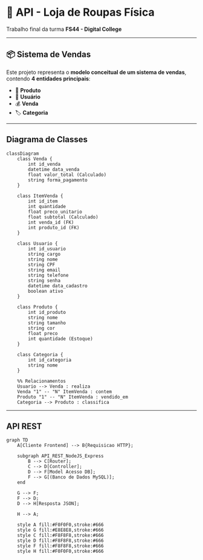 ﻿# 🧾 API - Loja de Roupas Física

Trabalho final da turma **FS44 - Digital College**

---

## 📦 Sistema de Vendas

Este projeto representa o **modelo conceitual de um sistema de vendas**, contendo **4 entidades principais**:

- 👕 **Produto**  
- 🧍 **Usuário**  
- 💰 **Venda**  
- 🏷️ **Categoria**

---

## Diagrama de Classes

```mermaid
classDiagram
    class Venda {
        int id_venda
        datetime data_venda
        float valor_total (Calculado)
        string forma_pagamento
    }

    class ItemVenda {
        int id_item
        int quantidade
        float preco_unitario
        float subtotal (Calculado)
        int venda_id (FK)
        int produto_id (FK)
    }

    class Usuario {
        int id_usuario
        string cargo
        string nome
        string CPF
        string email
        string telefone
        string senha
        datetime data_cadastro
        boolean ativo
    }

    class Produto {
        int id_produto
        string nome
        string tamanho
        string cor
        float preco
        int quantidade (Estoque)
    }

    class Categoria {
        int id_categoria
        string nome
    }

    %% Relacionamentos
    Usuario --> Venda : realiza
    Venda "1" -- "N" ItemVenda : contem
    Produto "1" -- "N" ItemVenda : vendido_em
    Categoria --> Produto : classifica
```

---

## API REST

```mermaid
graph TD
    A[Cliente Frontend] --> B{Requisicao HTTP};

    subgraph API_REST_NodeJS_Express
        B --> C[Router];
        C --> D[Controller];
        D --> F[Model Acesso DB];
        F --> G[(Banco de Dados MySQL)];
    end

    G --> F;
    F --> D;
    D --> H[Resposta JSON];

    H --> A;

    style A fill:#F0F0F0,stroke:#666
    style G fill:#E8E8E8,stroke:#666
    style C fill:#F8F8F8,stroke:#666
    style D fill:#F8F8F8,stroke:#666
    style F fill:#F8F8F8,stroke:#666
    style H fill:#F0F0F0,stroke:#666